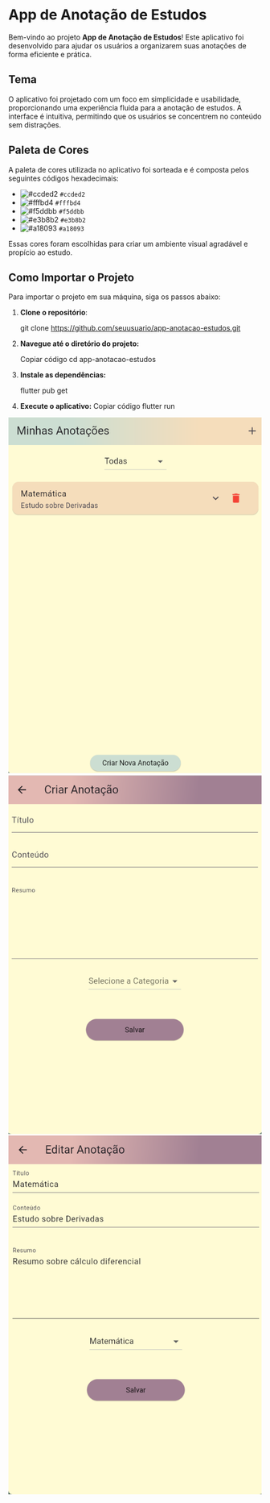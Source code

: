# App de Anotação de Estudos

Bem-vindo ao projeto **App de Anotação de Estudos**! Este aplicativo foi desenvolvido para ajudar os usuários a organizarem suas anotações de forma eficiente e prática.

## Tema

O aplicativo foi projetado com um foco em simplicidade e usabilidade, proporcionando uma experiência fluida para a anotação de estudos. A interface é intuitiva, permitindo que os usuários se concentrem no conteúdo sem distrações.

## Paleta de Cores

A paleta de cores utilizada no aplicativo foi sorteada e é composta pelos seguintes códigos hexadecimais:

- ![#ccded2](https://via.placeholder.com/15/ccded2/000000?text=+) `#ccded2`
- ![#fffbd4](https://via.placeholder.com/15/fffbd4/000000?text=+) `#fffbd4`
- ![#f5ddbb](https://via.placeholder.com/15/f5ddbb/000000?text=+) `#f5ddbb`
- ![#e3b8b2](https://via.placeholder.com/15/e3b8b2/000000?text=+) `#e3b8b2`
- ![#a18093](https://via.placeholder.com/15/a18093/000000?text=+) `#a18093`

Essas cores foram escolhidas para criar um ambiente visual agradável e propício ao estudo.

## Como Importar o Projeto

Para importar o projeto em sua máquina, siga os passos abaixo:

1. **Clone o repositório**:
   
   git clone https://github.com/seuusuario/app-anotacao-estudos.git
   
3. **Navegue até o diretório do projeto:**
   
   Copiar código
   cd app-anotacao-estudos
     
3. **Instale as dependências:**

   flutter pub get

4. **Execute o aplicativo:**
   Copiar código
   flutter run


<img src="/imagens/Captura de tela 2024-09-24 202830.png" alt="Texto Alternativo">

<img src="/imagens/Captura de tela 2024-09-24 202854.png" alt="Texto Alternativo">

<img src="/imagens/Captura de tela 2024-09-24 202921.png" alt="Texto Alternativo">

